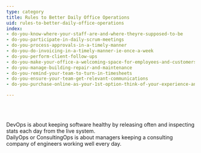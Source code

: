 ```yaml
---
type: category
title: Rules to Better Daily Office Operations
uid: rules-to-better-daily-office-operations
index:
- do-you-know-where-your-staff-are-and-where-theyre-supposed-to-be
- do-you-participate-in-daily-scrum-meetings
- do-you-process-approvals-in-a-timely-manner
- do-you-do-invoicing-in-a-timely-manner-ie-once-a-week
- do-you-perform-client-follow-ups
- do-you-make-your-office-a-welcoming-space-for-employees-and-customers
- do-you-manage-building-repair-and-maintenance
- do-you-remind-your-team-to-turn-in-timesheets
- do-you-ensure-your-team-get-relevant-communications
- do-you-purchase-online-as-your-1st-option-think-of-your-experience-and-have-a-voice

---
```

<p>​<br><br></p>
<p>​DevOps is about keeping software healthy by releasing often and inspecting stats each day from the live system.<br>DailyOps or ConsultingOps is about managers keeping a consulting company of engineers working well every day.&#160;<br><br></p>


